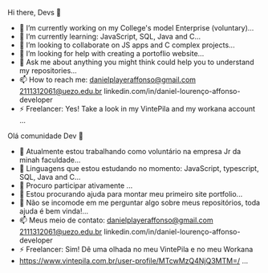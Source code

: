 Hi there, Devs 👋


- 🔭 I’m currently working on my College's model Enterprise (voluntary)...
- 🌱 I’m currently learning:
JavaScript, SQL, Java and C...
- 👯 I’m looking to collaborate on JS apps and C complex projects...
- 🤔 I’m looking for help with creating a portoflio website...
- 💬 Ask me about anything you might think could help you to understand my repositories...
- 📫 How to reach me: 
danielplayeraffonso@gmail.com
2111312061@uezo.edu.br
linkedin.com/in/daniel-lourenço-affonso-developer
- ⚡ Freelancer: Yes! Take a look in my VintePila and my workana account ...



Olá comunidade Dev 👋


- 🔭 Atualmente estou trabalhando como voluntário na empresa Jr da minah faculdade...
- 🌱 Linguagens que estou estudando no momento:
JavaScript, typescript, SQL, Java and C...
- 👯 Procuro participar ativamente ...
- 🤔 Estou procurando ajuda para montar meu primeiro site portfolio...
- 💬 Não se incomode em me perguntar algo sobre meus repositórios, toda ajuda é bem vinda!...
- 📫 Meus meio de contato: 
danielplayeraffonso@gmail.com
2111312061@uezo.edu.br
linkedin.com/in/daniel-lourenço-affonso-developer
- ⚡ Freelancer: Sim! Dê uma olhada no meu VintePila e no meu Workana
-  https://www.vintepila.com.br/user-profile/MTcwMzQ4NjQ3MTM=/ ...

